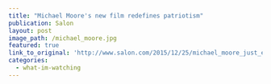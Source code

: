 ```yaml
---
title: "Michael Moore's new film redefines patriotism"
publication: Salon
layout: post
image_path: /michael_moore.jpg
featured: true
link_to_original: 'http://www.salon.com/2015/12/25/michael_moore_just_exploded_the_rights_biggest_lie/'
categories:
  - what-im-watching
---
```


